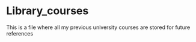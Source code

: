# Library_courses
This is a file where all my previous university courses are stored for future references
